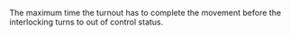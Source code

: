 The maximum time the turnout has to complete the movement before the interlocking turns to out of control status.
